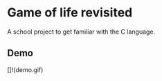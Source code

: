 # Game of life revisited
A school project to get familiar with the C language.

## Demo
[]!(demo.gif)